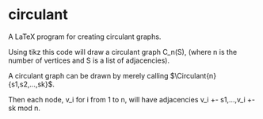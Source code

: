 circulant
=========

A LaTeX program for creating circulant graphs.

Using tikz this code will draw a circulant graph C_n(S),
(where n is the number of vertices and S is a list of adjacencies).

A circulant graph can be drawn by merely calling $\Circulant{n}{s1,s2,...,sk}$.

Then each node, v_i for i from 1 to n, will have adjacencies v_i +- s1,...,v_i +- sk mod n.
